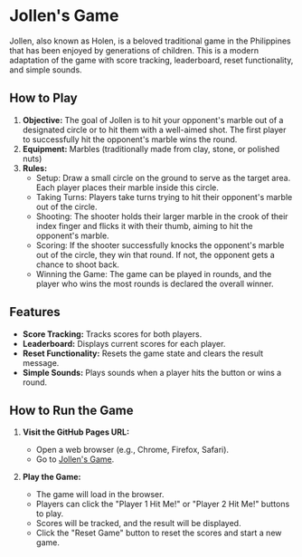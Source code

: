 # Jollen's Game

Jollen, also known as Holen, is a beloved traditional game in the Philippines that has been enjoyed by generations of children. This is a modern adaptation of the game with score tracking, leaderboard, reset functionality, and simple sounds.

## How to Play

1. **Objective:** The goal of Jollen is to hit your opponent's marble out of a designated circle or to hit them with a well-aimed shot. The first player to successfully hit the opponent's marble wins the round.
2. **Equipment:** Marbles (traditionally made from clay, stone, or polished nuts)
3. **Rules:**
    - Setup: Draw a small circle on the ground to serve as the target area. Each player places their marble inside this circle.
    - Taking Turns: Players take turns trying to hit their opponent's marble out of the circle.
    - Shooting: The shooter holds their larger marble in the crook of their index finger and flicks it with their thumb, aiming to hit the opponent's marble.
    - Scoring: If the shooter successfully knocks the opponent's marble out of the circle, they win that round. If not, the opponent gets a chance to shoot back.
    - Winning the Game: The game can be played in rounds, and the player who wins the most rounds is declared the overall winner.

## Features

- **Score Tracking:** Tracks scores for both players.
- **Leaderboard:** Displays current scores for each player.
- **Reset Functionality:** Resets the game state and clears the result message.
- **Simple Sounds:** Plays sounds when a player hits the button or wins a round.

## How to Run the Game

1. **Visit the GitHub Pages URL:**
    - Open a web browser (e.g., Chrome, Firefox, Safari).
    - Go to [Jollen's Game](https://cryptobeta001.github.io/Jolens-Game/).

2. **Play the Game:**
    - The game will load in the browser.
    - Players can click the "Player 1 Hit Me!" or "Player 2 Hit Me!" buttons to play.
    - Scores will be tracked, and the result will be displayed.
    - Click the "Reset Game" button to reset the scores and start a new game.
